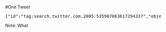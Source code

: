 #One Tweet
<pre>
{"id":"tag:search.twitter.com,2005:535907063617294337","objectType":"activity","actor":{"objectType":"person","id":"id:twitter.com:23085343","link":"http://www.twitter.com/SteveHult","displayName":"Steve Hult","postedTime":"2009-03-06T16:41:03.000Z","image":"https://pbs.twimg.com/profile_images/502088751820984320/kizmrvpm_normal.jpeg","summary":"Jersey-native in Colorado, NYU Alum. Fishing, Snowboarding. Data @twitter","links":[{"href":"http://stevehult.com","rel":"me"}],"friendsCount":852,"followersCount":655,"listedCount":18,"statusesCount":2176,"twitterTimeZone":"Mountain Time (US & Canada)","verified":false,"utcOffset":"-25200","preferredUsername":"SteveHult","languages":["en"],"favoritesCount":449},"verb":"post","postedTime":"2014-11-21T21:26:15.000Z","generator":{"displayName":"Vine - Make a Scene","link":"http://vine.co"},"provider":{"objectType":"service","displayName":"Twitter","link":"http://www.twitter.com"},"link":"http://twitter.com/SteveHult/statuses/535907063617294337","body":"This is how @twitter #datascience rolls... Handstand push-ups after every meeting w/ @drskippy https://t.co/dzxkz54XTS","object":{"objectType":"note","id":"object:search.twitter.com,2005:535907063617294337","summary":"This is how @twitter #datascience rolls... Handstand push-ups after every meeting w/ @drskippy https://t.co/dzxkz54XTS","link":"http://twitter.com/SteveHult/statuses/535907063617294337","postedTime":"2014-11-21T21:26:15.000Z"},"favoritesCount":0,"twitter_entities":{"hashtags":[{"text":"datascience","indices":[21,33]}],"trends":[],"urls":[{"url":"https://t.co/dzxkz54XTS","expanded_url":"https://vine.co/v/OJxPvxpwaJY","display_url":"vine.co/v/OJxPvxpwaJY","indices":[95,118]}],"user_mentions":[{"screen_name":"twitter","name":"Twitter","id":783214,"id_str":"783214","indices":[12,20]},{"screen_name":"DrSkippy","name":"Scott Hendrickson","id":14304173,"id_str":"14304173","indices":[85,94]}],"symbols":[]},"twitter_filter_level":"medium","twitter_lang":"en","retweetCount":0,"gnip":{"matching_rules":[{"value":"from:SteveHult","tag":null}],"urls":[{"url":"https://t.co/dzxkz54XTS","expanded_url":"https://vine.co/v/OJxPvxpwaJY","expanded_status":200}],"language":{"value":"en"}}} 
</pre>

Note: What 
